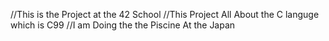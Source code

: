 //This is the Project at the 42 School 
//This Project All About the C languge which is C99 
//I am Doing the the Piscine At the Japan
